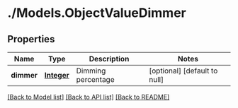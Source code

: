 # ./Models.ObjectValueDimmer
## Properties

Name | Type | Description | Notes
------------ | ------------- | ------------- | -------------
**dimmer** | [**Integer**](integer.md) | Dimming percentage | [optional] [default to null]

[[Back to Model list]](../README.md#documentation-for-models) [[Back to API list]](../README.md#documentation-for-api-endpoints) [[Back to README]](../README.md)
